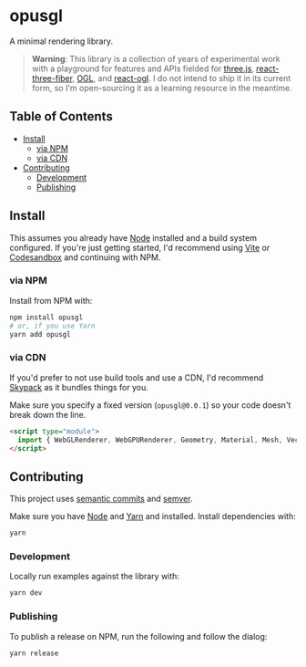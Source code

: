 # opusgl

A minimal rendering library.

> **Warning**: This library is a collection of years of experimental work with a playground for features and APIs fielded for [three.js](https://github.com/mrdoob/three.js), [react-three-fiber](https://github.com/pmndrs/react-three-fiber), [OGL](https://github.com/oframe/ogl), and [react-ogl](https://github.com/pmndrs/react-ogl). I do not intend to ship it in its current form, so I'm open-sourcing it as a learning resource in the meantime.

## Table of Contents

- [Install](#install)
  - [via NPM](#via-npm)
  - [via CDN](#via-cdn)
- [Contributing](#contributing)
  - [Development](#development)
  - [Publishing](#publishing)

## Install

This assumes you already have [Node](https://nodejs.org) installed and a build system configured. If you're just getting started, I'd recommend using [Vite](https://vitejs.dev) or [Codesandbox](https://codesandbox.io) and continuing with NPM.

### via NPM

Install from NPM with:

```bash
npm install opusgl
# or, if you use Yarn
yarn add opusgl
```

### via CDN

If you'd prefer to not use build tools and use a CDN, I'd recommend [Skypack](https://skypack.dev) as it bundles things for you.

Make sure you specify a fixed version (`opusgl@0.0.1`) so your code doesn't break down the line.

```html
<script type="module">
  import { WebGLRenderer, WebGPURenderer, Geometry, Material, Mesh, Vector3 } from 'https://cdn.skypack.dev/opusgl'
</script>
```

## Contributing

This project uses [semantic commits](https://conventionalcommits.org) and [semver](https://semver.org).

Make sure you have [Node](https://nodejs.org) and [Yarn](https://yarnpkg.com) and installed. Install dependencies with:

```bash
yarn
```

### Development

Locally run examples against the library with:

```bash
yarn dev
```

### Publishing

To publish a release on NPM, run the following and follow the dialog:

```bash
yarn release
```
